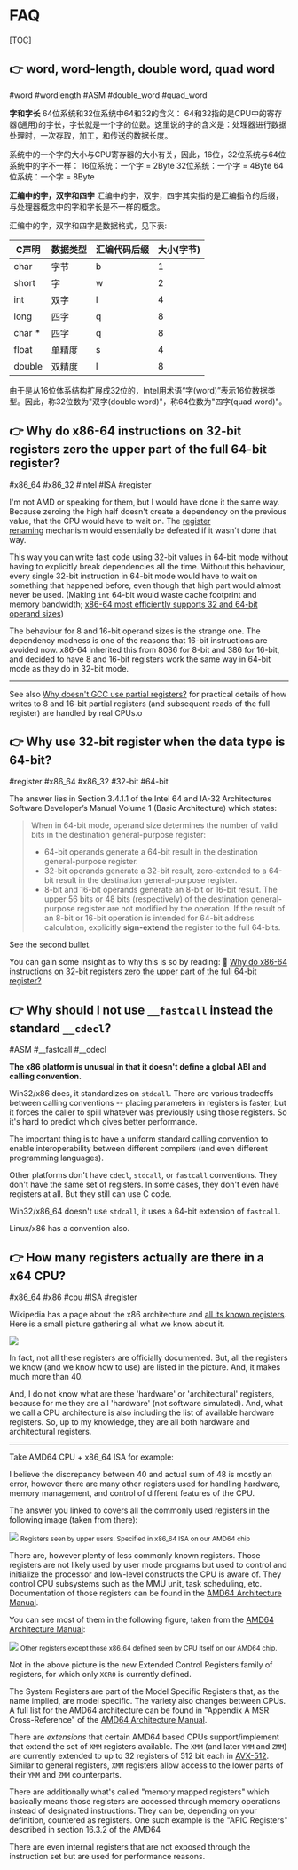 # FAQ

[TOC]



## 👉 word, word-length, double word, quad word
#word #wordlength #ASM #double_word #quad_word

**字和字长**
64位系统和32位系统中64和32的含义：
64和32指的是CPU中的寄存器(通用)的字长，字长就是一个字的位数。这里说的字的含义是：处理器进行数据处理时，一次存取，加工，和传送的数据长度。

系统中的一个字的大小与CPU寄存器的大小有关，因此，16位，32位系统与64位系统中的字不一样：
16位系统：一个字 = 2Byte
32位系统：一个字 = 4Byte
64位系统：一个字 = 8Byte

**汇编中的字，双字和四字**
汇编中的字，双字，四字其实指的是汇编指令的后缀，与处理器概念中的字和字长是不一样的概念。

汇编中的字，双字和四字是数据格式，见下表:

| C声明    | 数据类型 | 汇编代码后缀 | 大小(字节) |
| ------ | ---- | ------ | ------ |
| char   | 字节   | b      | 1      |
| short  | 字    | w      | 2      |
| int    | 双字   | l      | 4      |
| long   | 四字   | q      | 8      |
| char * | 四字   | q      | 8      |
| float  | 单精度  | s      | 4      |
| double | 双精度  | l      | 8      |

由于是从16位体系结构扩展成32位的，Intel用术语“字(word)”表示16位数据类型。因此，称32位数为"双字(double word)"，称64位数为"四字(quad word)"。



## 👉 Why do x86-64 instructions on 32-bit registers zero the upper part of the full 64-bit register?
#x86_64 #x86_32 #Intel #ISA #register 

I'm not AMD or speaking for them, but I would have done it the same way. Because zeroing the high half doesn't create a dependency on the previous value, that the CPU would have to wait on. The [register renaming](https://en.wikipedia.org/wiki/Register_renaming) mechanism would essentially be defeated if it wasn't done that way.

This way you can write fast code using 32-bit values in 64-bit mode without having to explicitly break dependencies all the time. Without this behaviour, every single 32-bit instruction in 64-bit mode would have to wait on something that happened before, even though that high part would almost never be used. (Making `int` 64-bit would waste cache footprint and memory bandwidth; [x86-64 most efficiently supports 32 and 64-bit operand sizes](https://stackoverflow.com/questions/38303333/the-advantages-of-using-32bit-registers-instructions-in-x86-64))

The behaviour for 8 and 16-bit operand sizes is the strange one. The dependency madness is one of the reasons that 16-bit instructions are avoided now. x86-64 inherited this from 8086 for 8-bit and 386 for 16-bit, and decided to have 8 and 16-bit registers work the same way in 64-bit mode as they do in 32-bit mode.

---

See also [Why doesn't GCC use partial registers?](https://stackoverflow.com/questions/41573502/why-doesnt-gcc-use-partial-registers) for practical details of how writes to 8 and 16-bit partial registers (and subsequent reads of the full register) are handled by real CPUs.o


[Why do x86-64 instructions on 32-bit registers zero the upper part of the full 64-bit register?]: https://stackoverflow.com/questions/11177137/why-do-x86-64-instructions-on-32-bit-registers-zero-the-upper-part-of-the-full-6



## 👉 Why use 32-bit register when the data type is 64-bit?
#register #x86_64 #x86_32 #32-bit #64-bit

The answer lies in Section 3.4.1.1 of the Intel 64 and IA-32 Architectures Software Developer’s Manual Volume 1 (Basic Architecture) which states:

> When in 64-bit mode, operand size determines the number of valid bits in the destination general-purpose register:
> 
> -   64-bit operands generate a 64-bit result in the destination general-purpose register.
> -   32-bit operands generate a 32-bit result, zero-extended to a 64-bit result in the destination general-purpose register.
> -   8-bit and 16-bit operands generate an 8-bit or 16-bit result. The upper 56 bits or 48 bits (respectively) of the destination general-purpose register are not modified by the operation. If the result of an 8-bit or 16-bit operation is intended for 64-bit address calculation, explicitly **sign-extend** the register to the full 64-bits.

See the second bullet.

You can gain some insight as to why this is so by reading: 🔗 [Why do x86-64 instructions on 32-bit registers zero the upper part of the full 64-bit register?](https://stackoverflow.com/questions/11177137/why-do-x86-64-instructions-on-32-bit-registers-zero-the-upper-part-of-the-full-6)



[why use 32-bit register when the data type is 64-bit?]: https://stackoverflow.com/questions/62807400/why-use-32-bit-register-when-the-data-type-is-64-bit



## 👉 Why should I not use `__fastcall` instead the standard `__cdecl`?
#ASM #__fastcall #__cdecl

**The x86 platform is unusual in that it doesn't define a global ABI and calling convention.**

Win32/x86 does, it standardizes on `stdcall`. There are various tradeoffs between calling conventions -- placing parameters in registers is faster, but it forces the caller to spill whatever was previously using those registers. So it's hard to predict which gives better performance.

The important thing is to have a uniform standard calling convention to enable interoperability between different compilers (and even different programming languages).

Other platforms don't have `cdecl`, `stdcall`, or `fastcall` conventions. They don't have the same set of registers. In some cases, they don't even have registers at all. But they still can use C code.

Win32/x86_64 doesn't use `stdcall`, it uses a 64-bit extension of `fastcall`.

Linux/x86 has a convention also.



[Why should I not use __fastcall instead the standard __cdecl?]: https://stackoverflow.com/questions/13089752/why-should-i-not-use-fastcall-instead-the-standard-cdecl



## 👉 How many registers actually are there in a x64 CPU?
#x86_64 #x86 #cpu #ISA #register 

Wikipedia has a page about the x86 architecture and [all its known registers](https://en.wikipedia.org/wiki/X86#x86_registers). Here is a small picture gathering all what we know about it.

![](../../../../../../Assets/Pics/al%20registers.png)


In fact, not all these registers are officially documented. But, all the registers we know (and we know how to use) are listed in the picture. And, it makes much more than 40.

And, I do not know what are these 'hardware' or 'architectural' registers, because for me they are all 'hardware' (not software simulated). And, what we call a CPU architecture is also including the list of available hardware registers. So, up to my knowledge, they are all both hardware and architectural registers.

[How many registers does an x86_64 CPU actually have? | Stackexchange]: https://reverseengineering.stackexchange.com/a/19694


---
Take AMD64 CPU + x86_64 ISA for example:

I believe the discrepancy between 40 and actual sum of 48 is mostly an error, however there are many other registers used for handling hardware, memory management, and control of different features of the CPU. 

The answer you linked to covers all the commonly used registers in the following image (taken from there):

![](../../../../../../Assets/Pics/x86%20registers%20map.png)
<small>Registers seen by upper users. Specified in x86_64 ISA on our AMD64 chip</small>

There are, however plenty of less commonly known registers. Those registers are not likely used by user mode programs but used to control and initialize the processor and low-level constructs the CPU is aware of. They control CPU subsystems such as the MMU unit, task scheduling, etc. Documentation of those registers can be found in the [AMD64 Architecture Manual](https://support.amd.com/techdocs/24593.pdf).

You can see most of them in the following figure, taken from the [AMD64 Architecture Manual](https://support.amd.com/techdocs/24593.pdf):

![](../../../../../../Assets/Pics/amd64%20registers%20.png)
<small>Other registers except those x86_64 defined seen by CPU itself on our AMD64 chip. </small>

Not in the above picture is the new Extended Control Registers family of registers, for which only `XCR0` is currently defined. 

The System Registers are part of the Model Specific Registers that, as the name implied, are model specific. The variety also changes between CPUs. A full list for the AMD64 architecture can be found in "Appendix A MSR Cross-Reference" of the [AMD64 Architecture Manual](https://support.amd.com/techdocs/24593.pdf).

There are _extensions_ that certain AMD64 based CPUs support/implement that extend the set of `XMM` registers available. The `XMM` (and later `YMM` and `ZMM`) are currently extended to up to 32 registers of 512 bit each in [AVX-512](https://en.wikipedia.org/wiki/Advanced_Vector_Extensions#AVX-512). Similar to general registers, `XMM` registers allow access to the lower parts of their `YMM` and `ZMM` counterparts.

There are additionally what's called "memory mapped registers" which basically means those registers are accessed through memory operations instead of designated instructions. They can be, depending on your definition, countered as registers. One such example is the "APIC Registers" described in section 16.3.2 of the AMD64 

There are even internal registers that are not exposed through the instruction set but are used for performance reasons.

[How many registers does an x86_64 CPU actually have? | Stackexchange]: https://reverseengineering.stackexchange.com/a/19696

